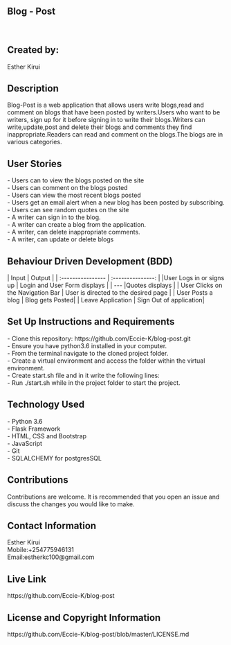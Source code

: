 <h2>Blog - Post</h2><br>
<h2>Created by:</h2>
    Esther Kirui

<h2>Description</h2>
Blog-Post is a web application that allows users write blogs,read and comment on blogs that have been posted by writers.Users who want to be writers, sign up for it before signing in to write their blogs.Writers can write,update,post and delete their blogs and comments they find inappropriate.Readers can read and comment on the blogs.The blogs are in various categories.

<h2>User Stories</h2>
- Users can to view the blogs posted on the site<br>
- Users can comment on the blogs posted<br>
- Users can view the most recent blogs posted<br>
- Users get an email alert when a new blog has been posted by subscribing.<br>
- Users can see random quotes on the site<br>
- A writer can sign in to the blog.<br>
- A writer can create a blog from the application.<br>
- A writer, can delete inappropriate comments.<br>
- A writer, can  update or delete blogs <br>


<h2>Behaviour Driven Development (BDD)</h2>
| Input | Output |
| :---------------- | :---------------: |
|User Logs in or signs up  | Login and User Form displays  |
| --- |Quotes displays  |
| User Clicks on the Navigation Bar | User is directed to the desired page |
| User Posts a blog | Blog gets Posted|
| Leave Application | Sign Out of application|

<h2>Set Up Instructions and Requirements</h2>
- Clone this repository: https://github.com/Eccie-K/blog-post.git<br>
- Ensure you have python3.6 installed in your computer.<br>
- From the terminal navigate to the cloned project folder.<br>
- Create a virtual environment and access the folder within the virtual environment.<br>
- Create start.sh file and in it write the following lines:<br>
- Run ./start.sh while in the project folder to start the project.<br>

<h2>Technology Used</h2>
- Python 3.6<br>
- Flask Framework<br>
- HTML, CSS and Bootstrap<br>
- JavaScript<br>
- Git<br>
- SQLALCHEMY for postgresSQL<br>

<h2>Contributions</h2>
Contributions are welcome. It is recommended that you open an issue and discuss
the changes you would like to make.

<h2>Contact Information</h2>
Esther Kirui<br>
Mobile:+254775946131<br>
Email:estherkc100@gmail.com<br>

<h2>Live Link</h2>
https://github.com/Eccie-K/blog-post

<h2>License and Copyright Information</h2>
https://github.com/Eccie-K/blog-post/blob/master/LICENSE.md